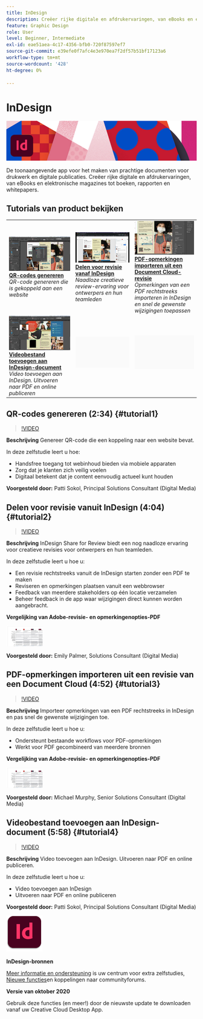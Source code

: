 ```yaml
---
title: InDesign
description: Creëer rijke digitale en afdrukervaringen, van eBooks en elektronische magazines tot boeken, rapporten en whitepapers
feature: Graphic Design
role: User
level: Beginner, Intermediate
exl-id: eae51aea-4c17-4356-bfb0-720f87597ef7
source-git-commit: e39efe0f7afc4e3e970ea7f2df57b51bf17123a6
workflow-type: tm+mt
source-wordcount: '428'
ht-degree: 0%

---
```


# InDesign

![Hoofdafbeelding van zelfstudie](../assets/InDesign.jpg)

De toonaangevende app voor het maken van prachtige documenten voor drukwerk en digitale publicaties. Creëer rijke digitale en afdrukervaringen, van eBooks en elektronische magazines tot boeken, rapporten en whitepapers.

## Tutorials van product bekijken

<table style="table-layout:fixed">
<tr>
 <td>
    <a href="indesign.md#tutorial1">
        <img alt="QR-codes genereren" src="../assets/InDesign_qrCodes_sokol_thumbnail.jpg" />
    </a>
    <div>
    <a href="indesign.md#tutorial1"><strong>QR-codes genereren</strong></a>
    </div>
    <em>QR-code genereren die is gekoppeld aan een website</em>
    <br>
  </td>
  <td>
   <a href="indesign.md#tutorial2">
      <img alt="Delen voor revisie vanaf InDesign" src="../assets/indesign_shareforreview_palmer_thumbnail.jpg" />
   </a>
    <div>
   <a href="indesign.md#tutorial2"><strong>Delen voor revisie vanaf InDesign</strong></a>
    </div>
    <em>Naadloze creatieve review-ervaring voor ontwerpers en hun teamleden</em>
    <br>
  </td>
  <td>
    <a href="indesign.md#tutorial3">
        <img alt="PDF-opmerkingen importeren uit een Document Cloud-revisie" src="../assets/indesign_pdfcomments_murphy_thumbnail.jpg" />
    </a>
    <div>
    <a href="indesign.md#tutorial3"><strong>PDF-opmerkingen importeren uit een Document Cloud-revisie</strong></a>
    </div>
    <em>Opmerkingen van een PDF rechtstreeks importeren in InDesign en snel de gewenste wijzigingen toepassen</em>
    <br>
  </td>
</tr>
<tr>
<td>
   <a href="indesign.md#tutorial4">
      <img alt="Videobestand toevoegen aan InDesign-document" src="../assets/indesign_video_sokol_thumbnail.jpg" />
   </a>
    <div>
   <a href="indesign.md#tutorial4"><strong>Videobestand toevoegen aan InDesign-document</strong></a>
    </div>
    <em>Video toevoegen aan InDesign. Uitvoeren naar PDF en online publiceren</em>
    <br>
  </td>
 <td>
    <img alt="Spacer" src="../assets/Gray_thumbnail.png" />
    <div>
    <br>
 </td>
 <td>
    <img alt="Spacer" src="../assets/Gray_thumbnail.png" />
    <div>
    <br>
 </td>
</tr>
</table>

## QR-codes genereren (2:34) {#tutorial1}

>[!VIDEO](https://video.tv.adobe.com/v/326818?hidetitle=true)

**Beschrijving**
Genereer QR-code die een koppeling naar een website bevat.

In deze zelfstudie leert u hoe:
* Handsfree toegang tot webinhoud bieden via mobiele apparaten
* Zorg dat je klanten zich veilig voelen
* Digitaal betekent dat je content eenvoudig actueel kunt houden

**Voorgesteld door:**
Patti Sokol, Principal Solutions Consultant (Digital Media)

## Delen voor revisie vanuit InDesign (4:04) {#tutorial2}

>[!VIDEO](https://video.tv.adobe.com/v/326824?hidetitle=true)

**Beschrijving**
InDesign Share for Review biedt een nog naadloze ervaring voor creatieve revisies voor ontwerpers en hun teamleden.

In deze zelfstudie leert u hoe u:
* Een revisie rechtstreeks vanuit de InDesign starten zonder een PDF te maken
* Reviseren en opmerkingen plaatsen vanuit een webbrowser
* Feedback van meerdere stakeholders op één locatie verzamelen
* Beheer feedback in de app waar wijzigingen direct kunnen worden aangebracht.

**Vergelijking van Adobe-revisie- en opmerkingenopties-PDF**

[![Vergelijkingsafbeelding](../assets/ComparisonPDF_thumbnail_96.png)](../assets/Adobe_Review_and_Comment_Comparisons.pdf)

**Voorgesteld door:**
Emily Palmer, Solutions Consultant (Digital Media)

## PDF-opmerkingen importeren uit een revisie van een Document Cloud (4:52) {#tutorial3}

>[!VIDEO](https://video.tv.adobe.com/v/326959?hidetitle=true)

**Beschrijving**
Importeer opmerkingen van een PDF rechtstreeks in InDesign en pas snel de gewenste wijzigingen toe.

In deze zelfstudie leert u hoe u:
* Ondersteunt bestaande workflows voor PDF-opmerkingen
* Werkt voor PDF gecombineerd van meerdere bronnen

**Vergelijking van Adobe-revisie- en opmerkingenopties-PDF**

[![Vergelijkingsafbeelding](../assets/ComparisonPDF_thumbnail_96.png)](../assets/Adobe_Review_and_Comment_Comparisons.pdf)

**Voorgesteld door:**
Michael Murphy, Senior Solutions Consultant (Digital Media)

## Videobestand toevoegen aan InDesign-document (5:58) {#tutorial4}

>[!VIDEO](https://video.tv.adobe.com/v/326757?hidetitle=true)

**Beschrijving**
Video toevoegen aan InDesign. Uitvoeren naar PDF en online publiceren.

In deze zelfstudie leert u hoe u:
* Video toevoegen aan InDesign
* Uitvoeren naar PDF en online publiceren

**Voorgesteld door:**
Patti Sokol, Principal Solutions Consultant (Digital Media)

![InDesignLogo](../assets/id_appicon_96.png)

**InDesign-bronnen**

[Meer informatie en ondersteuning](https://helpx.adobe.com/support/indesign.html) is uw centrum voor extra zelfstudies, [Nieuwe functies](https://helpx.adobe.com/indesign/user-guide.html/indesign/using/whats-new.ug.html)en koppelingen naar communityforums.

**Versie van oktober 2020**

Gebruik deze functies (en meer!) door de nieuwste update te downloaden vanaf uw Creative Cloud Desktop App.
